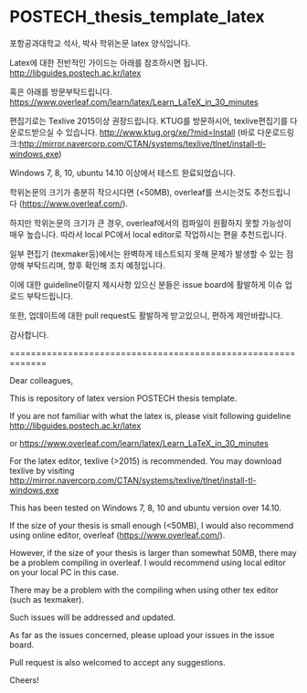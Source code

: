# POSTECH_thesis_template_latex

포항공과대학교 석사, 박사 학위논문 latex 양식입니다.


Latex에 대한 전반적인 가이드는 아래를 참조하시면 됩니다.
http://libguides.postech.ac.kr/latex

혹은 아래를 방문부탁드립니다.
https://www.overleaf.com/learn/latex/Learn_LaTeX_in_30_minutes


편집기로는 Texlive 2015이상 권장드립니다. KTUG를 방문하시어, texlive편집기를 다운로드받으실 수 있습니다.
http://www.ktug.org/xe/?mid=Install
(바로 다운로드링크:http://mirror.navercorp.com/CTAN/systems/texlive/tlnet/install-tl-windows.exe)

Windows 7, 8, 10, ubuntu 14.10 이상에서 테스트 완료되었습니다.

학위논문의 크기가 충분히 작으시다면 (<50MB), overleaf를 쓰시는것도 추천드립니다 (https://www.overleaf.com/).

하지만 학위논문의 크기가 큰 경우, overleaf에서의 컴파일이 원활하지 못할 가능성이 매우 높습니다. 따라서 local PC에서 local editor로 작업하시는 편을 추천드립니다.


일부 편집기 (texmaker등)에서는 완벽하게 테스트되지 못해 문제가 발생할 수 있는 점 양해 부탁드리며, 향후 확인해 조치 예정입니다.

이에 대한 guideline이랄지 제시사항 있으신 분들은 issue board에 활발하게 이슈 업로드 부탁드립니다.

또한, 업데이트에 대한 pull request도 활발하게 받고있으니, 편하게 제안바랍니다.


감사합니다.


=============================================================

Dear colleagues,

This is repository of latex version POSTECH thesis template.

If you are not familiar with what the latex is, please visit following guideline
http://libguides.postech.ac.kr/latex

or 
https://www.overleaf.com/learn/latex/Learn_LaTeX_in_30_minutes

For the latex editor, texlive (>2015) is recommended. You may download texlive by visiting 
http://mirror.navercorp.com/CTAN/systems/texlive/tlnet/install-tl-windows.exe

This has been tested on Windows 7, 8, 10 and ubuntu version over 14.10.

If the size of your thesis is small enough (<50MB), I would also recommend using online editor, overleaf (https://www.overleaf.com/).

However, if the size of your thesis is larger than somewhat 50MB, there may be a problem compiling in overleaf. I would recommend using local editor on your local PC in this case.


There may be a problem with the compiling when using other tex editor (such as texmaker).

Such issues will be addressed and updated.

As far as the issues concerned, please upload your issues in the issue board.

Pull request is also welcomed to accept any suggestions.


Cheers!
